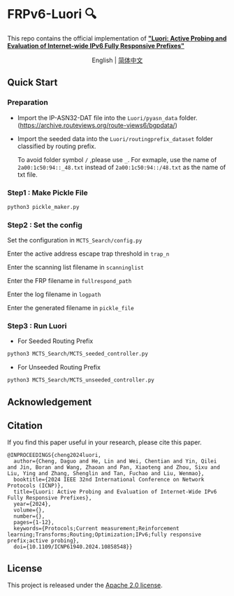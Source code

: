 # FRPv6-Luori 🔍
This repo contains the official implementation of  [**"Luori: Active Probing and Evaluation of Internet-wide IPv6 Fully Responsive Prefixes"**](https://frpv6.github.io)



</div>

<div align="center">

English | [简体中文](README_zh-CN.md)

</div>


## Quick Start
### Preparation
- Import the IP-ASN32-DAT file into the ```Luori/pyasn_data``` folder.(https://archive.routeviews.org/route-views6/bgpdata/)
- Import the seeded data into the ```Luori/routingprefix_dataset``` folder classified by routing prefix.
  
  To avoid folder symbol ```/``` ,please use ```_```.
  For exmaple, use the name of ```2a00:1c50:94::_48.txt```  instead of ```2a00:1c50:94::/48.txt``` as the name of txt file.

### Step1 : Make Pickle File
```bash
python3 pickle_maker.py
```

### Step2 : Set the config
Set the configuration in ```MCTS_Search/config.py```

Enter the active address escape trap threshold in ```trap_n```

Enter the scanning list filename in ```scanninglist```

Enter the FRP filename in ```fullrespond_path```

Enter the log filename in ```logpath```

Enter the generated filename in ```pickle_file```



### Step3 : Run Luori
- For Seeded Routing Prefix
```bash
python3 MCTS_Search/MCTS_seeded_controller.py
```

- For Unseeded Routing Prefix
```bash
python3 MCTS_Search/MCTS_unseeded_controller.py
```

## Acknowledgement


## Citation

If you find this paper useful in your research, please cite this paper.

```
@INPROCEEDINGS{cheng2024luori,
  author={Cheng, Daguo and He, Lin and Wei, Chentian and Yin, Qilei and Jin, Boran and Wang, Zhaoan and Pan, Xiaoteng and Zhou, Sixu and Liu, Ying and Zhang, Shenglin and Tan, Fuchao and Liu, Wenmao},
  booktitle={2024 IEEE 32nd International Conference on Network Protocols (ICNP)}, 
  title={Luori: Active Probing and Evaluation of Internet-Wide IPv6 Fully Responsive Prefixes}, 
  year={2024},
  volume={},
  number={},
  pages={1-12},
  keywords={Protocols;Current measurement;Reinforcement learning;Transforms;Routing;Optimization;IPv6;fully responsive prefix;active probing},
  doi={10.1109/ICNP61940.2024.10858548}}

```

## License

This project is released under the [Apache 2.0 license](LICENSE).
